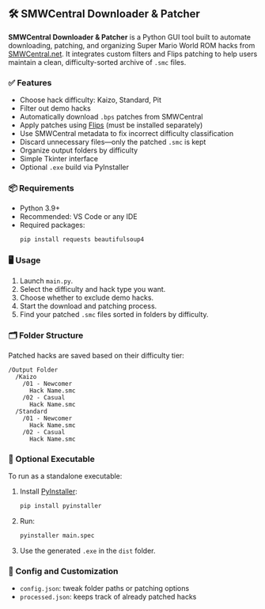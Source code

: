 ## 🛠️ SMWCentral Downloader & Patcher

**SMWCentral Downloader & Patcher** is a Python GUI tool built to automate downloading, patching, and organizing Super Mario World ROM hacks from [SMWCentral.net](https://www.smwcentral.net/). It integrates custom filters and Flips patching to help users maintain a clean, difficulty-sorted archive of `.smc` files.

### ✅ Features
- Choose hack difficulty: Kaizo, Standard, Pit
- Filter out demo hacks
- Automatically download `.bps` patches from SMWCentral
- Apply patches using [Flips](https://github.com/Alcaro/Flips) (must be installed separately)
- Use SMWCentral metadata to fix incorrect difficulty classification
- Discard unnecessary files—only the patched `.smc` is kept
- Organize output folders by difficulty
- Simple Tkinter interface
- Optional `.exe` build via PyInstaller

### 📦 Requirements
- Python 3.9+
- Recommended: VS Code or any IDE
- Required packages:
  ```bash
  pip install requests beautifulsoup4
  ```

### 🖥️ Usage
1. Launch `main.py`.
2. Select the difficulty and hack type you want.
3. Choose whether to exclude demo hacks.
4. Start the download and patching process.
5. Find your patched `.smc` files sorted in folders by difficulty.

### 🗂️ Folder Structure
Patched hacks are saved based on their difficulty tier:
```
/Output Folder
  /Kaizo
    /01 - Newcomer
      Hack Name.smc
    /02 - Casual
      Hack Name.smc
  /Standard
    /01 - Newcomer
      Hack Name.smc
    /02 - Casual
      Hack Name.smc
```

### 🧪 Optional Executable
To run as a standalone executable:
1. Install [PyInstaller](https://pyinstaller.org/):  
   ```bash
   pip install pyinstaller
   ```
2. Run:  
   ```bash
   pyinstaller main.spec
   ```
3. Use the generated `.exe` in the `dist` folder.

### 🔧 Config and Customization
- `config.json`: tweak folder paths or patching options
- `processed.json`: keeps track of already patched hacks
